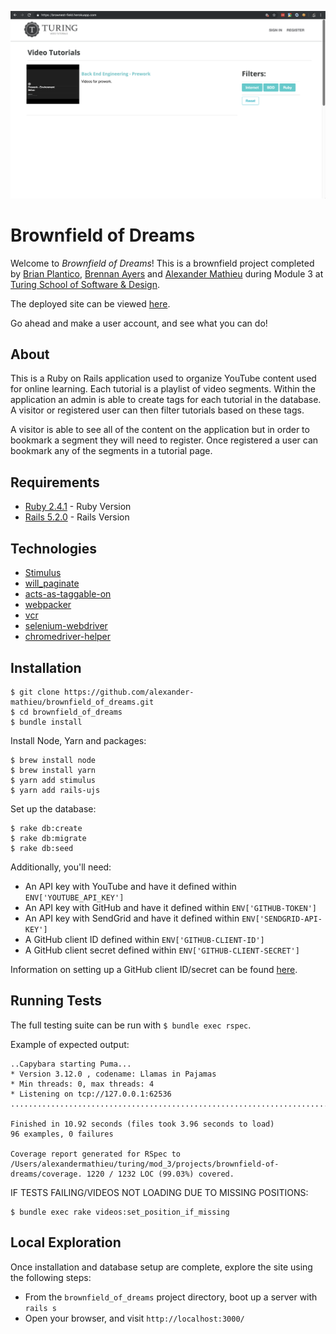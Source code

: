 ![Brownfield of Dreams Screenshot](/brownfield_of_dreams_screenshot.png?raw=true "Brownfield of Dreams Screenshot")

# Brownfield of Dreams

Welcome to _Brownfield of Dreams_! This is a brownfield project completed by [Brian Plantico](https://github.com/bplantico/), [Brennan Ayers](https://github.com/BrennanAyers/) and [Alexander Mathieu](https://github.com/alexander-mathieu/) during Module 3 at [Turing School of Software & Design](https://turing.io/).

The deployed site can be viewed [here](https://brownest-field.herokuapp.com/).

Go ahead and make a user account, and see what you can do!

## About

This is a Ruby on Rails application used to organize YouTube content used for online learning. Each tutorial is a playlist of video segments. Within the application an admin is able to create tags for each tutorial in the database. A visitor or registered user can then filter tutorials based on these tags.

A visitor is able to see all of the content on the application but in order to bookmark a segment they will need to register. Once registered a user can bookmark any of the segments in a tutorial page.

## Requirements

* [Ruby 2.4.1](https://www.ruby-lang.org/en/downloads/) - Ruby Version
* [Rails 5.2.0](https://rubyonrails.org/) - Rails Version

## Technologies

* [Stimulus](https://github.com/stimulusjs/stimulus/)
* [will_paginate](https://github.com/mislav/will_paginate/)
* [acts-as-taggable-on](https://github.com/mbleigh/acts-as-taggable-on/)
* [webpacker](https://github.com/rails/webpacker/)
* [vcr](https://github.com/vcr/vcr/)
* [selenium-webdriver](https://www.seleniumhq.org/docs/03_webdriver.jsp)
* [chromedriver-helper](http://chromedriver.chromium.org)


## Installation

```
$ git clone https://github.com/alexander-mathieu/brownfield_of_dreams.git
$ cd brownfield_of_dreams
$ bundle install
```

Install Node, Yarn and packages:
```
$ brew install node
$ brew install yarn
$ yarn add stimulus
$ yarn add rails-ujs
```

Set up the database:
```
$ rake db:create
$ rake db:migrate
$ rake db:seed
```

Additionally, you'll need:
* An API key with YouTube and have it defined within `ENV['YOUTUBE_API_KEY']`
* An API key with GitHub and have it defined within `ENV['GITHUB-TOKEN']`
* An API key with SendGrid and have it defined within `ENV['SENDGRID-API-KEY']`
* A GitHub client ID defined within `ENV['GITHUB-CLIENT-ID']`
* A GitHub client secret defined within `ENV['GITHUB-CLIENT-SECRET']`

Information on setting up a GitHub client ID/secret can be found [here](https://github.com/settings/apps/).

## Running Tests

The full testing suite can be run with `$ bundle exec rspec`.

Example of expected output:
```
..Capybara starting Puma...
* Version 3.12.0 , codename: Llamas in Pajamas
* Min threads: 0, max threads: 4
* Listening on tcp://127.0.0.1:62536
..............................................................................................

Finished in 10.92 seconds (files took 3.96 seconds to load)
96 examples, 0 failures

Coverage report generated for RSpec to /Users/alexandermathieu/turing/mod_3/projects/brownfield-of-dreams/coverage. 1220 / 1232 LOC (99.03%) covered.
```

IF TESTS FAILING/VIDEOS NOT LOADING DUE TO MISSING POSITIONS:
```
$ bundle exec rake videos:set_position_if_missing
```

## Local Exploration

Once installation and database setup are complete, explore the site using the following steps:

* From the `brownfield_of_dreams` project directory, boot up a server with `rails s`
* Open your browser, and visit `http://localhost:3000/`
